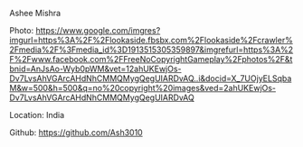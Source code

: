 Ashee Mishra

Photo: https://www.google.com/imgres?imgurl=https%3A%2F%2Flookaside.fbsbx.com%2Flookaside%2Fcrawler%2Fmedia%2F%3Fmedia_id%3D1913515305359897&imgrefurl=https%3A%2F%2Fwww.facebook.com%2FFreeNoCopyrightGameplay%2Fphotos%2F&tbnid=AnJsAo-Wyb0pWM&vet=12ahUKEwjOs-Dv7LvsAhVGArcAHdNhCMMQMygQegUIARDvAQ..i&docid=X_7UOjyELSqbaM&w=500&h=500&q=no%20copyright%20images&ved=2ahUKEwjOs-Dv7LvsAhVGArcAHdNhCMMQMygQegUIARDvAQ

Location: India

Github: https://github.com/Ash3010
